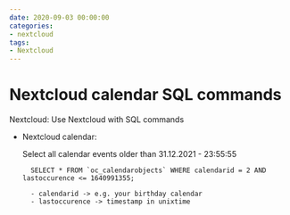 ```yaml
--- 
date: 2020-09-03 00:00:00
categories: 
- nextcloud
tags: 
- Nextcloud
---
```

# Nextcloud calendar SQL commands

Nextcloud: Use Nextcloud with SQL commands

- Nextcloud calendar:

    Select all calendar events older than 31.12.2021 - 23:55:55

        SELECT * FROM `oc_calendarobjects` WHERE calendarid = 2 AND lastoccurence <= 1640991355;
          
        - calendarid -> e.g. your birthday calendar
        - lastoccurence -> timestamp in unixtime

